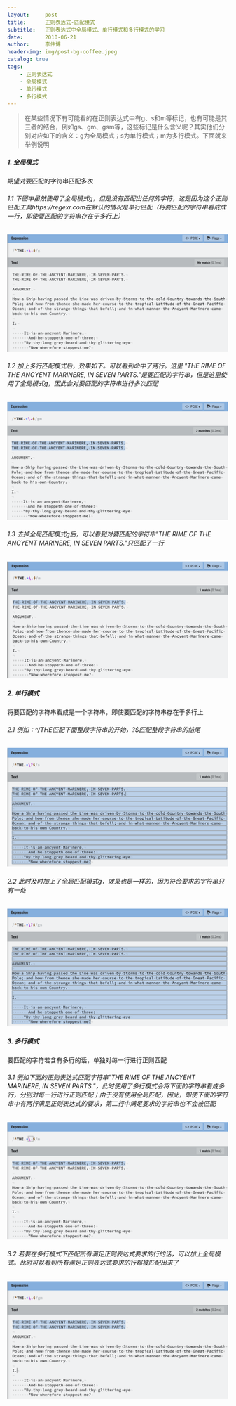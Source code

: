 ```yaml
---
layout:     post
title:      正则表达式-匹配模式
subtitle:   正则表达式中全局模式、单行模式和多行模式的学习
date:       2010-06-21
author:     李伟博
header-img: img/post-bg-coffee.jpeg
catalog: true
tags:
    - 正则表达式 
    - 全局模式 
    - 单行模式 
    - 多行模式
---
```


> 在某些情况下有可能看的在正则表达式中有g、s和m等标记，也有可能是其三者的结合，例如gs、gm、gsm等，这些标记是什么含义呢？其实他们分别对应如下的含义：g为全局模式；s为单行模式；m为多行模式。下面就来举例说明

##### 1. 全局模式

期望对要匹配的字符串匹配多次

###### 1.1 下图中虽然使用了全局模式g，但是没有匹配出任何的字符，这是因为这个正则匹配工具https://regexr.com在默认的情况是单行匹配（将要匹配的字符串看成成一行，即使要匹配的字符串存在于多行上）

![正则表达式-全局模式-01.png](https://raw.githubusercontent.com/kinggggg/kinggggg.github.io/master/img/%E6%AD%A3%E5%88%99%E8%A1%A8%E8%BE%BE%E5%BC%8F-%E5%85%A8%E5%B1%80%E6%A8%A1%E5%BC%8F-01.png)

###### 1.2 加上多行匹配模式后，效果如下。可以看到命中了两行。这里 "THE RIME OF THE ANCYENT MARINERE, IN SEVEN PARTS."是要匹配的字符串，但是这里使用了全局模式g，因此会对要匹配的字符串进行多次匹配

![正则表达式-全局模式-02.png](https://github.com/kinggggg/kinggggg.github.io/blob/master/img/%E6%AD%A3%E5%88%99%E8%A1%A8%E8%BE%BE%E5%BC%8F-%E5%85%A8%E5%B1%80%E6%A8%A1%E5%BC%8F-02.png?raw=true)

###### 1.3 去掉全局匹配模式g后，可以看到对要匹配的字符串"THE RIME OF THE ANCYENT MARINERE, IN SEVEN PARTS."只匹配了一行

![正则表达式-全局模式-03.png](https://github.com/kinggggg/kinggggg.github.io/blob/master/img/%E6%AD%A3%E5%88%99%E8%A1%A8%E8%BE%BE%E5%BC%8F-%E5%85%A8%E5%B1%80%E6%A8%A1%E5%BC%8F-03.png?raw=true)

##### 2. 单行模式
将要匹配的字符串看成是一个字符串，即使要匹配的字符串存在于多行上

###### 2.1 例如：^/THE匹配下面整段字符串的开始，\?$匹配整段字符串的结尾

![正则表达式-单行模式-01.png](https://github.com/kinggggg/kinggggg.github.io/blob/master/img/%E6%AD%A3%E5%88%99%E8%A1%A8%E8%BE%BE%E5%BC%8F-%E5%8D%95%E8%A1%8C%E6%A8%A1%E5%BC%8F-01.png?raw=true)

###### 2.2 此时及时加上了全局匹配模式g，效果也是一样的，因为符合要求的字符串只有一处

![正则表达式-单行模式-02.png](https://github.com/kinggggg/kinggggg.github.io/blob/master/img/%E6%AD%A3%E5%88%99%E8%A1%A8%E8%BE%BE%E5%BC%8F-%E5%8D%95%E8%A1%8C%E6%A8%A1%E5%BC%8F-02.png?raw=true)

##### 3. 多行模式
要匹配的字符若含有多行的话，单独对每一行进行正则匹配

###### 3.1 例如下面的正则表达式匹配字符串"THE RIME OF THE ANCYENT MARINERE, IN SEVEN PARTS."，此时使用了多行模式会将下面的字符串看成多行，分别对每一行进行正则匹配；由于没有使用全局匹配，因此，即使下面的字符串中有两行满足正则表达式的要求，第二行中满足要求的字符串也不会被匹配

![正则表达式-多行模式-01.png](https://github.com/kinggggg/kinggggg.github.io/blob/master/img/%E6%AD%A3%E5%88%99%E8%A1%A8%E8%BE%BE%E5%BC%8F-%E5%A4%9A%E8%A1%8C%E6%A8%A1%E5%BC%8F-01.png?raw=true)

###### 3.2 若要在多行模式下匹配所有满足正则表达式要求的行的话，可以加上全局模式。此时可以看到所有满足正则表达式要求的行都被匹配出来了

![正则表达式-多行模式-02.png](https://github.com/kinggggg/kinggggg.github.io/blob/master/img/%E6%AD%A3%E5%88%99%E8%A1%A8%E8%BE%BE%E5%BC%8F-%E5%A4%9A%E8%A1%8C%E6%A8%A1%E5%BC%8F-02.png?raw=true)
